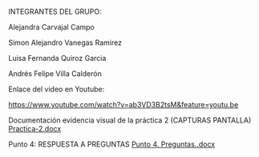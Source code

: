 INTEGRANTES DEL GRUPO:

Alejandra Carvajal Campo


Simon Alejandro Vanegas Ramirez

Luisa Fernanda Quiroz Garcia 


Andrés Felipe Villa Calderón

Enlace del video en Youtube:

https://www.youtube.com/watch?v=ab3VD3B2tsM&feature=youtu.be


Documentación evidencia visual de la práctica 2 (CAPTURAS PANTALLA) [Practica-2.docx](https://github.com/user-attachments/files/22550919/Practica-2.docx)

Punto 4: RESPUESTA A PREGUNTAS [Punto 4. Preguntas..docx](https://github.com/user-attachments/files/22550957/Punto.4.Preguntas.docx)

